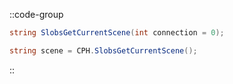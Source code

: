 ::code-group
  ```csharp [Method]
  string SlobsGetCurrentScene(int connection = 0);
  ```
  ```csharp [Example]
  string scene = CPH.SlobsGetCurrentScene();
  ```
::